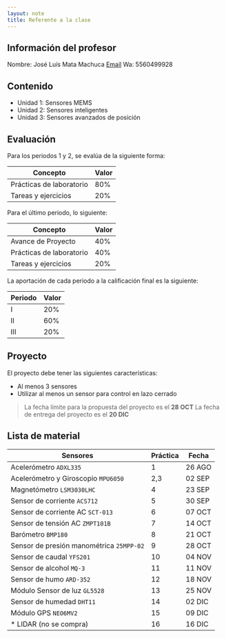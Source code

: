 ```yaml
---
layout: note
title: Referente a la clase
---
```


## Información del profesor
Nombre: José Luís Mata Machuca
[Email](mailto:jmatam@ipn.mx)
Wa: 5560499928

## Contenido
* Unidad 1: Sensores MEMS
* Unidad 2: Sensores inteligentes
* Unidad 3: Sensores avanzados de posición

## Evaluación
Para los periodos 1 y 2, se evalúa de la siguiente forma:

| Concepto                          | Valor  |
| -                                 | -      |
| Prácticas de laboratorio          | $80\%$ |
| Tareas y ejercicios               | $20\%$ |

Para el último periodo, lo siguiente:

| Concepto                          | Valor  |
| -                                 | -      |
| Avance de Proyecto                | $40\%$ |
| Prácticas de laboratorio          | $40\%$ |
| Tareas y ejercicios               | $20\%$ |

La aportación de cada periodo a la calificación final es la siguiente:

| Periodo      | Valor  |
| -            | -      |
| $\text{I}$   | $20\%$ |
| $\text{II}$  | $60\%$ |
| $\text{III}$ | $20\%$ |

## Proyecto
El proyecto debe tener las siguientes características:
* Al menos 3 sensores
* Utilizar al menos un sensor para control en lazo cerrado

> La fecha límite para la propuesta del proyecto es el **28 OCT**
> La fecha de entrega del proyecto es el **20 DIC**

## Lista de material

| Sensores                                      | Práctica | Fecha  |
| -                                             | -        | -      |
| Acelerómetro `ADXL335`                        | 1        | 26 AGO |
| Acelerómetro y Giroscopio `MPU6050`           | 2,3      | 02 SEP |
| Magnetómetro `LSM3030LHC`                     | 4        | 23 SEP |
| Sensor de corriente `ACS712`                  | 5        | 30 SEP |
| Sensor de corriente AC `SCT-013`              | 6        | 07 OCT |
| Sensor de tensión AC `ZMPT101B`               | 7        | 14 OCT |
| Barómetro `BMP180`                            | 8        | 21 OCT |
| Sensor de presión manométrica `25MPP-02`      | 9        | 28 OCT |
| Sensor de caudal `YFS201`                     | 10       | 04 NOV |
| Sensor de alcohol `MQ-3`                      | 11       | 11 NOV |
| Sensor de humo `ARD-352`                      | 12       | 18 NOV |
| Módulo Sensor de luz `GL5528`                 | 13       | 25 NOV |
| Sensor de humedad `DHT11`                     | 14       | 02 DIC |
| Módulo GPS `NEO6MV2`                          | 15       | 09 DIC |
| * LIDAR (no se compra)                        | 16       | 16 DIC |
